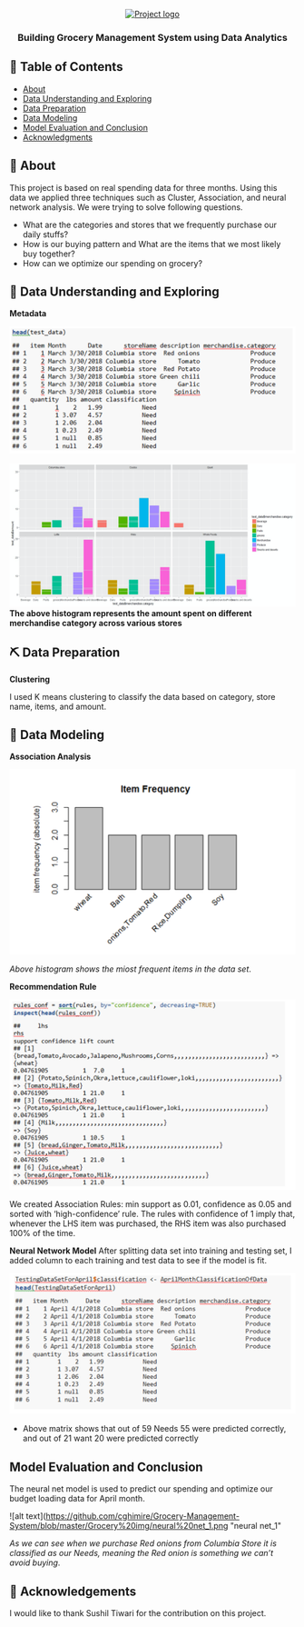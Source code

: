 <p align="center">
  <a href="" rel="noopener">
 <img width=200px height=200px src="https://i.imgur.com/6wj0hh6.jpg" alt="Project logo"></a>
</p>

<h3 align="center">Building Grocery Management System using Data Analytics</h3>

<div align="center">

</div>

## 📝 Table of Contents
- [About](#about)
- [Data Understanding and Exploring](#data_understanding_and_exploring)
- [Data Preparation](#data-preparation)
- [Data Modeling](#data-modeling)
- [Model Evaluation and Conclusion](#model-evaluation-and-conclusion)
- [Acknowledgments](#acknowledgement)

## 🧐 About <a name = "about"></a>
This project is based on real spending data for three months. Using this data we applied three techniques such as Cluster, Association, and neural network analysis. We were trying to solve following questions.

* What are the categories and stores that we frequently purchase our daily stuffs?
* How is our buying pattern and What are the items that we most likely buy together?
* How can we optimize our spending on grocery?

## 🎈 Data Understanding and Exploring <a name="data_understanding_and_exploring"></a>

**Metadata**

![alt text](https://github.com/cghimire/Grocery-Management-System/blob/master/Grocery%20img/grocery_1.png "metadata")


![alt text](https://github.com/cghimire/Grocery-Management-System/blob/master/Grocery%20img/grocery_dataviz.png "Visualization")
**The above histogram represents the amount spent on different merchandise category across various stores** 
## ⛏️ Data Preparation <a name = "data-preparation"></a>

**Clustering**

I used K means clustering to classify the data based on category, store name, items, and amount.

## 🚀 Data Modeling <a name = "data-modeling"></a>

**Association Analysis**

![alt text](https://github.com/cghimire/Grocery-Management-System/blob/master/Grocery%20img/grocery_frequentItems.png "Most frequent Items")

*Above histogram shows the miost frequent items in the data set*.

**Recommendation Rule**

![alt text](https://github.com/cghimire/Grocery-Management-System/blob/master/Grocery%20img/recom%20rule.png "recommendation rule")     

We created Association Rules: min support as 0.01, confidence as 0.05 and sorted with ‘high-confidence’ rule. The rules with confidence of 1  imply that, whenever the LHS item was purchased, the RHS item was also purchased 100% of the time.

**Neural Network Model**
After splitting data set into training and testing set, I added column to each training and test data to see if the model is fit.

![alt text](https://github.com/cghimire/Grocery-Management-System/blob/master/Grocery%20img/neural%20net.png "neural net")
* Above matrix shows that out of 59 Needs 55 were predicted correctly, and out of 21 want 20 were predicted correctly

## Model Evaluation and Conclusion <a name = "model-evaluation-and-conclusion"></a>
The neural net model is used to predict our spending and optimize our budget loading data for April month.

![alt text](https://github.com/cghimire/Grocery-Management-System/blob/master/Grocery%20img/neural%20net_1.png "neural net_1"

*As we can see when we purchase Red onions from Columbia Store it is classified as our Needs, meaning the Red onion is something we can’t avoid buying*.

## 🎉 Acknowledgements <a name = "acknowledgement"></a>
I would like to thank Sushil Tiwari for the contribution on this project. 
